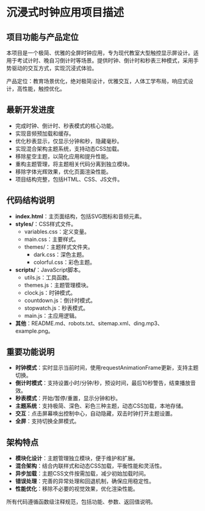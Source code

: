# 沉浸式时钟应用项目描述

## 项目功能与产品定位
本项目是一个极简、优雅的全屏时钟应用，专为现代教室大型触控显示屏设计。适用于考试计时、晚自习倒计时等场景。提供时钟、倒计时和秒表三种模式，采用手势驱动的交互方式，实现沉浸式体验。

产品定位：教育场景优化，绝对极简设计，优雅交互，人体工学布局，响应式设计，高性能，触控优化。

## 最新开发进度
- 完成时钟、倒计时、秒表模式的核心功能。
- 实现音频预加载和缓存。
- 优化秒表显示，仅显示分钟和秒，隐藏毫秒。
- 实现混合架构主题系统，支持动态CSS加载。
- 移除星空主题，以简化应用和提升性能。
- 重构主题管理，将主题相关代码分离到独立模块。
- 移除字体光辉效果，优化页面渲染性能。
- 项目结构完整，包括HTML、CSS、JS文件。

## 代码结构说明
- **index.html**：主页面结构，包括SVG图标和音频元素。
- **styles/**：CSS样式文件。
  - variables.css：定义变量。
  - main.css：主要样式。
  - themes/：主题样式文件夹。
    - dark.css：深色主题。
    - colorful.css：彩色主题。
- **scripts/**：JavaScript脚本。
  - utils.js：工具函数。
  - themes.js：主题管理模块。
  - clock.js：时钟模式。
  - countdown.js：倒计时模式。
  - stopwatch.js：秒表模式。
  - main.js：主应用逻辑。
- **其他**：README.md、robots.txt、sitemap.xml、ding.mp3、example.png。

## 重要功能说明
- **时钟模式**：实时显示当前时间，使用requestAnimationFrame更新，支持主题切换。
- **倒计时模式**：支持设置小时/分钟/秒，预设时间，最后10秒警告，结束播放音效。
- **秒表模式**：开始/暂停/重置，显示分钟和秒。
- **主题系统**：支持极简、深色、彩色三种主题，动态CSS加载，本地存储。
- **交互**：点击屏幕唤出控制中心，自动隐藏，双击时钟打开主题设置。
- **全屏**：支持切换全屏模式。

## 架构特点
- **模块化设计**：主题管理独立模块，便于维护和扩展。
- **混合架构**：结合内联样式和动态CSS加载，平衡性能和灵活性。
- **异步加载**：主题CSS文件按需加载，减少初始加载时间。
- **错误处理**：完善的异常处理和回退机制，确保应用稳定性。
- **性能优化**：移除不必要的视觉效果，优化渲染性能。

所有代码遵循函数级注释规范，包括功能、参数、返回值说明。